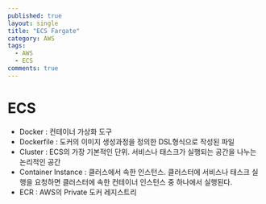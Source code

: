 ```yaml
---
published: true
layout: single
title: "ECS Fargate"
category: AWS
tags:
  - AWS
  - ECS
comments: true
---
```


ECS
=============







- Docker : 컨테이너 가상화 도구
- Dockerfile : 도커의 이미지 생성과정을 정의한 DSL형식으로 작성된 파일
- Cluster : ECS의 가장 기본적인 단위. 서비스나 태스크가 실행되는 공간을 나누는 논리적인 공간
- Container Instance : 클러스에서 속한 인스턴스. 클러스터에 서비스나 태스크 실행을 요청하면 클러스터에 속한 컨테이너 인스턴스 중 하나에서 실행된다.
- ECR : AWS의 Private 도커 레지스트리
